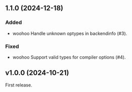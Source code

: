 ## 1.1.0 (2024-12-18)


### Added

- woohoo  Handle unknown optypes in backendinfo (#3).


### Fixed

- woohoo  Support valid types for compiler options (#4).


## v1.0.0 (2024-10-21)

First release.